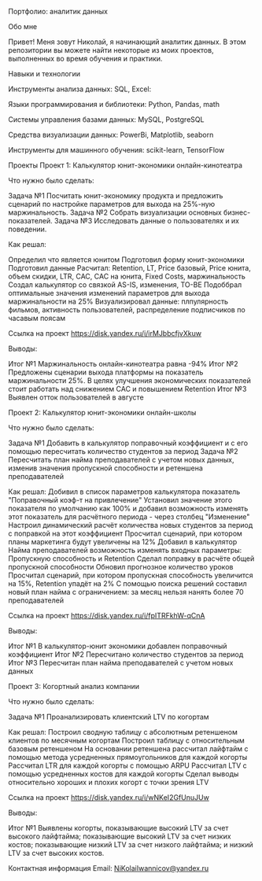 Портфолио: аналитик данных

Обо мне

Привет! Меня зовут Николай, я начинающий аналитик данных. В этом репозитории вы можете найти некоторые из моих проектов, выполненных во время обучения и практики.

Навыки и технологии

Инструменты анализа данных: SQL, Excel:

Языки программирования и библиотеки: Python, Pandas, math

Системы управления базами данных: MySQL, PostgreSQL

Средства визуализации данных: PowerBi, Matplotlib, seaborn

Инструменты для машинного обучения: scikit-learn, TensorFlow

Проекты
Проект 1: Калькулятор юнит-экономики онлайн-кинотеатра

Что нужно было сделать:

Задача №1 Посчитать юнит-экономику продукта и предложить сценарий по настройке параметров для выхода на 25%-ную маржинальность.
Задача №2 Собрать визуализации основных бизнес-показателей.
Задача №3 Исследовать данные о пользователях и их поведении.

Как решал:

Определил что является юнитом
Подготовил форму юнит-экономики
Подготовил данные 
Расчитал: Retention, LT, Price базовый, Price юнита, объем скидки, LTR, CAC, CAC на юнита, Fixed Costs, маржинальность 
Создал калькулятор со связкой AS-IS, изменения, TO-BE
Подоббрал оптимальные значения изменений параметров для выхода маржинальности на 25%
Визуализировал данные: плпулярность фильмов, активность пользователей, распределение подписчиков по часавым поясам

Ссылка на проект https://disk.yandex.ru/i/irMJbbcfjvXkuw

Выводы:

Итог №1 Маржинальность онлайн-кинотеатра равна -94%
Итог №2 Предложены сценарии выхода платформы на показатель маржинальности 25%. В целях улучшения экономических показателей стоит работать над снижением САС и повышением Retention
Итог №3 Выявлен отток пользователей в августе 

Проект 2: Калькулятор юнит-экономики онлайн-школы

Что нужно было сделать:

Задача №1 Добавить в калькулятор поправочный коэффициент и с его помощью пересчитать количество студентов за период
Задача №2 Пересчитать план найма преподавателей с учетом новых данных, изменив значения пропускной способности и ретеншена преподавателей

Как решал:
Добивил в список параметров калькулятора показатель "Поправочный коэф-т на привлечение"
Установил значение этого показателя по умолчанию как 100% и добавил возможность изменять этот показатель для расчётного периода  - через столбец "Изменение"
Настроил динамический расчёт количества новых студентов за период  с поправкой на этот коэффициент
Просчитал сценарий, при котором планы маркетинга будут увеличены на 12%
Добавил в калькулятор Найма преподавателей возможность изменять входных параметры: Пропускную способность  и Retention
Сделал поправку в расчёте общей пропускной способности 
Обновил прогнозное количество уроков
Просчитал сценарий, при котором пропускная способность  увеличится на 15%, Retention  упадёт на 2%
С помощью поиска решений составил новый план найма с ограничением: за месяц нельзя нанять более 70 преподавателей


Ссылка на проект https://disk.yandex.ru/i/fpITRFkhW-qCnA

Выводы:

Итог №1 В калькулятор-юнит экономики добавлен поправочный коэффициент 
Итог №2 Пересчитано количество студентов за период
Итог №3 Пересчитан план найма преподавателей с учетом новых данных


Проект 3: Когортный анализ компании

Что нужно было сделать:

Задача №1 Проанализировать клиентский LTV по когортам

Как решал:
Построил сводную таблицу с абсолютным ретеншеном клиентов по месячным когортам
Построил таблицу с относительным базовым ретеншеном
На основании ретеншена рассчитал лайфтайм с помощью метода усредненных прямоугольников для каждой когорты
Рассчитал LTR для каждой когорты с помощью ARPU
Рассчитал LTV с помощью усредненных костов для каждой когорты
Сделал выводы относительно хороших и плохих когорт с точки зрения LTV

Ссылка на проект https://disk.yandex.ru/i/wNKeI2GfUnuJUw

Выводы:

Итог №1 Выявлены когорты, показывающие высокий LTV за счет высокого лайфтайма;
показывающие высокий LTV за счет низких костов;
показывающие низкий LTV за счет низкого лайфтайма;
и низкий LTV за счет высоких костов.


Контактная информация
Email: NiKolaiIwannicov@yandex.ru
